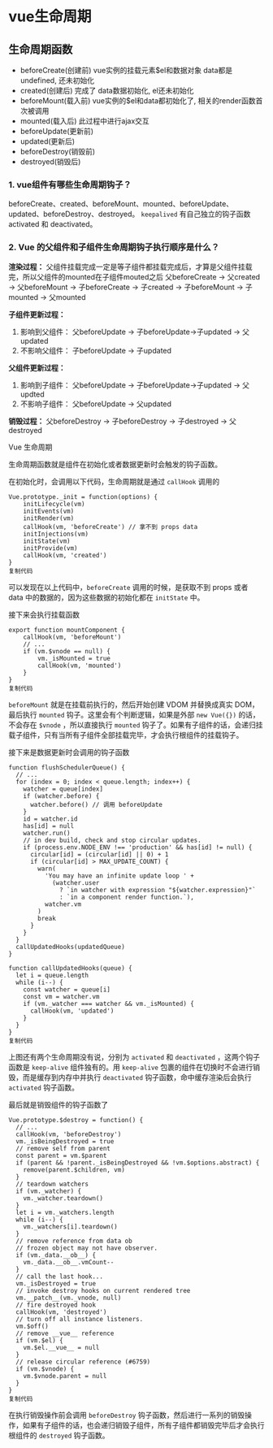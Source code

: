 # vue生命周期

## 生命周期函数

- beforeCreate(创建前) vue实例的挂载元素$el和数据对象 data都是undefined, 还未初始化
- created(创建后) 完成了 data数据初始化, el还未初始化
- beforeMount(载入前) vue实例的$el和data都初始化了, 相关的render函数首次被调用
- mounted(载入后) 此过程中进行ajax交互
- beforeUpdate(更新前)
- updated(更新后)
- beforeDestroy(销毁前)
- destroyed(销毁后)

### 1. vue组件有哪些生命周期钩子？

beforeCreate、created、beforeMount、mounted、beforeUpdate、updated、beforeDestroy、destroyed。
 `keepalived` 有自己独立的钩子函数 activated 和 deactivated。

### 2. Vue 的父组件和子组件生命周期钩子执行顺序是什么？

**渲染过程：**
 父组件挂载完成一定是等子组件都挂载完成后，才算是父组件挂载完，所以父组件的mounted在子组件mouted之后
 父beforeCreate -> 父created -> 父beforeMount -> 子beforeCreate -> 子created -> 子beforeMount -> 子mounted -> 父mounted

**子组件更新过程：**

1. 影响到父组件： 父beforeUpdate -> 子beforeUpdate->子updated -> 父updated
2. 不影响父组件： 子beforeUpdate -> 子updated

**父组件更新过程：**

1. 影响到子组件： 父beforeUpdate -> 子beforeUpdate->子updated -> 父updted
2. 不影响子组件： 父beforeUpdate -> 父updated

**销毁过程：**
 父beforeDestroy -> 子beforeDestroy -> 子destroyed -> 父destroyed

 Vue 生命周期

生命周期函数就是组件在初始化或者数据更新时会触发的钩子函数。

在初始化时，会调用以下代码，生命周期就是通过 `callHook` 调用的

```
Vue.prototype._init = function(options) {
    initLifecycle(vm)
    initEvents(vm)
    initRender(vm)
    callHook(vm, 'beforeCreate') // 拿不到 props data
    initInjections(vm) 
    initState(vm)
    initProvide(vm)
    callHook(vm, 'created')
}
复制代码
```

可以发现在以上代码中，`beforeCreate` 调用的时候，是获取不到 props 或者 data 中的数据的，因为这些数据的初始化都在 `initState` 中。

接下来会执行挂载函数

```
export function mountComponent {
    callHook(vm, 'beforeMount')
    // ...
    if (vm.$vnode == null) {
        vm._isMounted = true
        callHook(vm, 'mounted')
    }
}
复制代码
```

`beforeMount` 就是在挂载前执行的，然后开始创建 VDOM 并替换成真实 DOM，最后执行 `mounted` 钩子。这里会有个判断逻辑，如果是外部 `new Vue({})` 的话，不会存在 `$vnode` ，所以直接执行 `mounted` 钩子了。如果有子组件的话，会递归挂载子组件，只有当所有子组件全部挂载完毕，才会执行根组件的挂载钩子。

接下来是数据更新时会调用的钩子函数

```
function flushSchedulerQueue() {
  // ...
  for (index = 0; index < queue.length; index++) {
    watcher = queue[index]
    if (watcher.before) {
      watcher.before() // 调用 beforeUpdate
    }
    id = watcher.id
    has[id] = null
    watcher.run()
    // in dev build, check and stop circular updates.
    if (process.env.NODE_ENV !== 'production' && has[id] != null) {
      circular[id] = (circular[id] || 0) + 1
      if (circular[id] > MAX_UPDATE_COUNT) {
        warn(
          'You may have an infinite update loop ' +
            (watcher.user
              ? `in watcher with expression "${watcher.expression}"`
              : `in a component render function.`),
          watcher.vm
        )
        break
      }
    }
  }
  callUpdatedHooks(updatedQueue)
}

function callUpdatedHooks(queue) {
  let i = queue.length
  while (i--) {
    const watcher = queue[i]
    const vm = watcher.vm
    if (vm._watcher === watcher && vm._isMounted) {
      callHook(vm, 'updated')
    }
  }
}
复制代码
```

上图还有两个生命周期没有说，分别为 `activated` 和 `deactivated` ，这两个钩子函数是 `keep-alive` 组件独有的。用 `keep-alive` 包裹的组件在切换时不会进行销毁，而是缓存到内存中并执行 `deactivated` 钩子函数，命中缓存渲染后会执行 `activated` 钩子函数。

最后就是销毁组件的钩子函数了

```
Vue.prototype.$destroy = function() {
  // ...
  callHook(vm, 'beforeDestroy')
  vm._isBeingDestroyed = true
  // remove self from parent
  const parent = vm.$parent
  if (parent && !parent._isBeingDestroyed && !vm.$options.abstract) {
    remove(parent.$children, vm)
  }
  // teardown watchers
  if (vm._watcher) {
    vm._watcher.teardown()
  }
  let i = vm._watchers.length
  while (i--) {
    vm._watchers[i].teardown()
  }
  // remove reference from data ob
  // frozen object may not have observer.
  if (vm._data.__ob__) {
    vm._data.__ob__.vmCount--
  }
  // call the last hook...
  vm._isDestroyed = true
  // invoke destroy hooks on current rendered tree
  vm.__patch__(vm._vnode, null)
  // fire destroyed hook
  callHook(vm, 'destroyed')
  // turn off all instance listeners.
  vm.$off()
  // remove __vue__ reference
  if (vm.$el) {
    vm.$el.__vue__ = null
  }
  // release circular reference (#6759)
  if (vm.$vnode) {
    vm.$vnode.parent = null
  }
}
复制代码
```

在执行销毁操作前会调用 `beforeDestroy` 钩子函数，然后进行一系列的销毁操作，如果有子组件的话，也会递归销毁子组件，所有子组件都销毁完毕后才会执行根组件的 `destroyed` 钩子函数。

